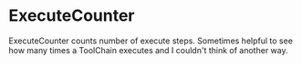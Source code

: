 # ExecuteCounter

ExecuteCounter counts number of execute steps. Sometimes helpful to see how many times a ToolChain executes and I couldn't think of another way.
